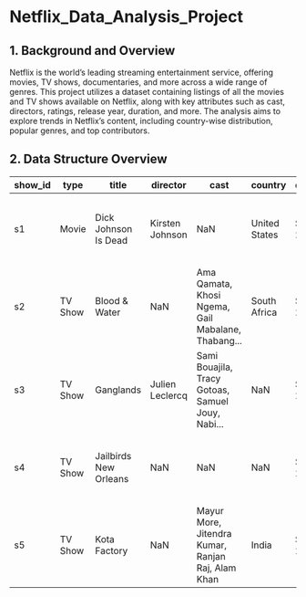 # Netflix_Data_Analysis_Project

## 1. Background and Overview

Netflix is the world’s leading streaming entertainment service, offering movies, TV shows, documentaries, and more across a wide range of genres. This project utilizes a dataset containing listings of all the movies and TV shows available on Netflix, along with key attributes such as cast, directors, ratings, release year, duration, and more. The analysis aims to explore trends in Netflix’s content, including country-wise distribution, popular genres, and top contributors.

## 2. Data Structure Overview

| show_id | type    | title                | director          | cast                                               | country       | date_added        | release_year | rating | duration  | listed_in                                     | description                                                    |
|---------|---------|----------------------|-------------------|----------------------------------------------------|---------------|-------------------|--------------|--------|-----------|-----------------------------------------------|----------------------------------------------------------------|
| s1      | Movie   | Dick Johnson Is Dead  | Kirsten Johnson   | NaN                                                | United States | September 25, 2021 | 2020         | PG-13  | 90 min    | Documentaries                                | As her father nears the end of his life, filmmaker...            |
| s2      | TV Show | Blood & Water         | NaN               | Ama Qamata, Khosi Ngema, Gail Mabalane, Thabang...  | South Africa  | September 24, 2021 | 2021         | TV-MA  | 2 Seasons | International TV Shows, TV Dramas, TV Mysteries| After crossing paths at a party, a Cape Town teen...              |
| s3      | TV Show | Ganglands             | Julien Leclercq   | Sami Bouajila, Tracy Gotoas, Samuel Jouy, Nabi...   | NaN           | September 24, 2021 | 2021         | TV-MA  | 1 Season  | Crime TV Shows, International TV Shows, TV Action | To protect his family from a powerful drug lord...                |
| s4      | TV Show | Jailbirds New Orleans | NaN               | NaN                                                | NaN           | September 24, 2021 | 2021         | TV-MA  | 1 Season  | Docuseries, Reality TV                        | Feuds, flirtations and toilet talk go down among...              |
| s5      | TV Show | Kota Factory          | NaN               | Mayur More, Jitendra Kumar, Ranjan Raj, Alam Khan | India         | September 24, 2021 | 2021         | TV-MA  | 2 Seasons | International TV Shows, Romantic TV Shows, TV Dramas | In a city of coaching centers known to train India's... |

